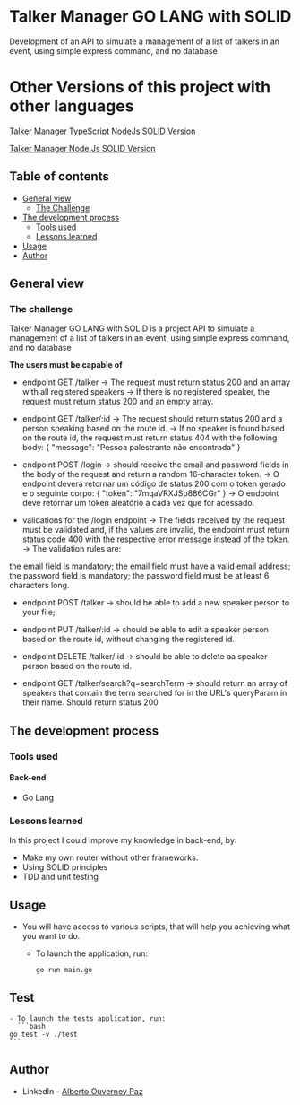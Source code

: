 # Talker Manager GO LANG with SOLID #

Development of an API to simulate a management of a list of talkers in an event, using simple express command, and no database

# Other Versions of this project with other languages #

[Talker Manager TypeScript NodeJs SOLID Version](https://github.com/beto-ouverney/talker-manager-ts-node-solid)

[Talker Manager Node.Js SOLID Version](https://github.com/beto-ouverney/talker-manager-nodejs)

## Table of contents

- [General view](#general-view)
  - [The Challenge](#the-challenge)
- [The development process](#the-development-process)
  - [Tools used](#tools-used)
  - [Lessons learned](#lessons-learned)
- [Usage](#usage)
- [Author](#author)

## General view

### The challenge

Talker Manager GO LANG with SOLID is a project API to simulate a management of a list of talkers in an event, using simple express command, and no database

**The users must be capable of**

- endpoint GET /talker 
  -> The request must return status 200 and an array with all registered speakers
  -> If there is no registered speaker, the request must return status 200 and an empty array. 

- endpoint GET /talker/:id
  -> The request should return status 200 and a person speaking based on the route id.
  -> If no speaker is found based on the route id, the request must return status 404 with the following body:
  {
  "message": "Pessoa palestrante não encontrada"
  }

- endpoint POST /login
  -> should receive the email and password fields in the body of the request and return a random 16-character token.
  -> O endpoint deverá retornar um código de status 200 com o token gerado e o seguinte corpo:
{
  "token": "7mqaVRXJSp886CGr"
}
  -> O endpoint deve retornar um token aleatório a cada vez que for acessado.

- validations for the /login endpoint
  -> The fields received by the request must be validated and, if the values ​​are invalid, the endpoint must return status code 400 with the respective error message instead of the token.
  -> The validation rules are:

the email field is mandatory;
the email field must have a valid email address;
the password field is mandatory;
the password field must be at least 6 characters long.

- endpoint POST /talker
  -> should be able to add a new speaker person to your file;
  
- endpoint PUT /talker/:id
  -> should be able to edit a speaker person based on the route id, without changing the registered id.
  
- endpoint DELETE /talker/:id
  -> should be able to delete aa speaker person based on the route id.
  
- endpoint GET /talker/search?q=searchTerm
  -> should return an array of speakers that contain the term searched for in the URL's queryParam in their name. Should return status 200  

## The development process

### Tools used

#### Back-end

- Go Lang

### Lessons learned

In this project I could improve my knowledge in back-end, by:

- Make my own router without other frameworks.
- Using SOLID principles
- TDD and unit testing

## Usage

- You will have access to various scripts, that will help you achieving what you want to do.

  - To launch the application, run:
    ```bash
    go run main.go
    ```
## Test
   
    - To launch the tests application, run:
      ```bash
    go test -v ./test
    ```

## Author

- LinkedIn - [Alberto Ouverney Paz](https://www.linkedin.com/in/beto-ouverney-paz/)
